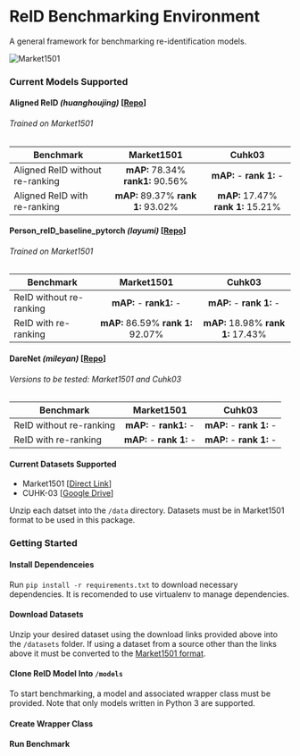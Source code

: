 # ReID Benchmarking Environment
A general framework for benchmarking re-identification models.

![Market1501](http://www.liangzheng.org/Project/dataset.jpg)

### Current Models Supported
#### Aligned ReID *(huanghoujing)*  [[Repo](https://github.com/huanghoujing/AlignedReID-Re-Production-Pytorch)]
   ###### Trained on Market1501
| Benchmark    | Market1501   |Cuhk03  |
| ------------- |:-------------:| :-----:|
| Aligned ReID without re-ranking| **mAP:** 78.34% **rank1:** 90.56%| **mAP:** - **rank 1:** - |
| Aligned ReID with re-ranking| **mAP:** 89.37% **rank 1:** 93.02% | **mAP:** 17.47% **rank 1:** 15.21% |

#### Person_reID_baseline_pytorch *(layumi)* [[Repo](https://github.com/layumi/Person_reID_baseline_pytorch)]
   ###### Trained on Market1501
| Benchmark    | Market1501   |Cuhk03  |
| ------------- |:-------------:| :-----:|
| ReID without re-ranking| **mAP:** - **rank1:** -| **mAP:** - **rank 1:** - |
| ReID with re-ranking| **mAP:** 86.59% **rank 1:** 92.07% | **mAP:** 18.98% **rank 1:** 17.43% |

#### DareNet *(mileyan)* [[Repo](https://github.com/mileyan/DARENet)]
   ###### Versions to be tested: Market1501 and Cuhk03
| Benchmark    | Market1501   |Cuhk03  |
| ------------- |:-------------:| :-----:|
| ReID without re-ranking| **mAP:** - **rank1:** -| **mAP:** - **rank 1:** - |
| ReID with re-ranking| **mAP:** - **rank 1:** - | **mAP:** - **rank 1:** - |

#### Current Datasets Supported
* Market1501 [[Direct Link](http://188.138.127.15:81/Datasets/Market-1501-v15.09.15.zip)]
* CUHK-03 [[Google Drive](https://drive.google.com/file/d/1pBCIAGSZ81pgvqjC-lUHtl0OYV1icgkz/view)] 

Unzip each datset into the `/data` directory. Datasets must be in Market1501 format to be used in this package. 

### Getting Started
#### Install Dependenceies
Run `pip install -r requirements.txt` to download necessary dependencies. It is recomended to use virtualenv to manage dependencies. 
#### Download Datasets
Unzip your desired dataset using the download links provided above into the `/datasets` folder. If using a dataset from a source other than the links above it must be converted to the [Market1501 format](http://www.liangzheng.org/Project/project_reid.html).
#### Clone ReID Model Into `/models`
To start benchmarking, a model and associated wrapper class must be provided. Note that only models written in Python 3 are supported. 
#### Create Wrapper Class
#### Run Benchmark
